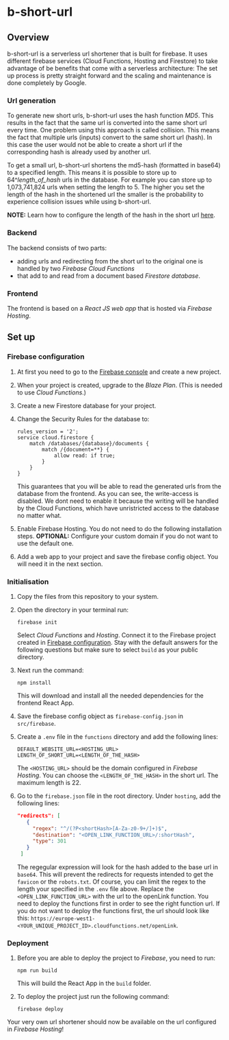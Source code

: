 # b-short-url

## Overview
b-short-url is a serverless url shortener that is built for firebase. It uses different firebase services (Cloud Functions, Hosting and Firestore) to take advantage of be benefits that come with a serverless architecture: The set up process is pretty straight forward and the scaling and maintenance is done completely by Google.

### Url generation
To generate new short urls, b-short-url uses the hash function *MD5*. This results in the fact that the same url is converted into the same short url every time. One problem using this approach is called collision. This means the fact that multiple urls (inputs) convert to the same short url (hash). In this case the user would not be able to create a short url if the corresponding hash is already used by another url.

To get a small url, b-short-url shortens the md5-hash (formatted in base64) to a specified length. This means it is possible to store up to 64^*length_of_hash* urls in the database. For example you can store up to 1,073,741,824 urls when setting the length to 5. The higher you set the length of the hash in the shortened url the smaller is the probability to experience collision issues while using b-short-url.

**NOTE:** Learn how to configure the length of the hash in the short url [here](#initialisation).

### Backend
The backend consists of two parts:
- adding urls and redirecting from the short url to the original one is handled by two *Firebase Cloud Functions*
- that add to and read from a document based *Firestore database*.

### Frontend
The frontend is based on a *React JS web app* that is hosted via *Firebase Hosting*.

## Set up

### Firebase configuration
1. At first you need to go to the [Firebase console](https://console.firebase.google.com/) and create a new project.
   
2. When your project is created, upgrade to the *Blaze Plan*. (This is needed to use *Cloud Functions*.)
   
3. Create a new Firestore database for your project.
   
4. Change the Security Rules for the database to:
   ```
   rules_version = '2';
   service cloud.firestore {
       match /databases/{database}/documents {
           match /{document=**} {
               allow read: if true;
           }
       }
   }
   ```
   This guarantees that you will be able to read the generated urls from the database from the frontend. As you can see, the write-access is disabled. We dont need to enable it because the writing will be handled by the Cloud Functions, which have unristricted access to the database no matter what.

5. Enable Firebase Hosting. You do not need to do the following installation steps.
   **OPTIONAL:** Configure your custom domain if you do not want to use the default one.

6. Add a web app to your project and save the firebase config object. You will need it in the next section.

### Initialisation
1. Copy the files from this repository to your system.

2. Open the directory in your terminal run:
   ```console
   firebase init
   ```
   Select *Cloud Functions* and *Hosting*. Connect it to the Firebase project created in [Firebase configuration](#firebase-configuration). Stay with the default answers for the following questions but make sure to select `build` as your public directory.

3. Next run the command:
   ```console
   npm install
   ```
   This will download and install all the needed dependencies for the frontend React App.

4. Save the firebase config object as `firebase-config.json` in `src/firebase`.

5. Create a `.env` file in the `functions` directory and add the following lines:
   ```shell
   DEFAULT_WEBSITE_URL=<HOSTING_URL>
   LENGTH_OF_SHORT_URL=<LENGTH_OF_THE_HASH>
   ```
   The `<HOSTING_URL>` should be the domain configured in *Firebase Hosting*.
   You can choose the `<LENGTH_OF_THE_HASH>` in the short url. The maximum length is 22.

6. Go to the `firebase.json` file in the root directory. Under `hosting`, add the following lines:
   ```json
   "redirects": [
      {
        "regex": "^/(?P<shortHash>[A-Za-z0-9+/]+)$",
        "destination": "<OPEN_LINK_FUNCTION_URL>/:shortHash",
        "type": 301
      }
    ]
   ``` 
   The regegular expression will look for the hash added to the base url in `base64`. This will prevent the redirects for requests intended to get the `favicon` or the `robots.txt`. Of course, you can limit the regex to the length your specified in the `.env` file above.
   Replace the `<OPEN_LINK_FUNCTION_URL>` with the url to the openLink function. You need to deploy the functions first in order to see the right function url. If you do not want to deploy the functions first, the url should look like this: `https://europe-west1-<YOUR_UNIQUE_PROJECT_ID>.cloudfunctions.net/openLink`.

### Deployment
1. Before you are able to deploy the project to *Firebase*, you need to run:
   ```console
   npm run build
   ```
   This will build the React App in the `build` folder.

2. To deploy the project just run the following command:
   ```console
   firebase deploy
   ```

Your very own url shortener should now be available on the url configured in *Firebase Hosting*!